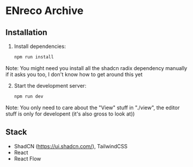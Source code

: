 
# ENreco Archive

## Installation

1. Install dependencies:
   ```bash
   npm run install
   ```
Note: You might need you install all the shadcn radix dependency manually if it asks you too, I don't know how to get around this yet

2. Start the development server:
   ```bash
   npm run dev
   ```
Note: You only need to care about the "View" stuff in "./view", the editor stuff is only for developent (it's also gross to look at))

## Stack
- ShadCN (https://ui.shadcn.com/), TailwindCSS
- React
- React Flow

